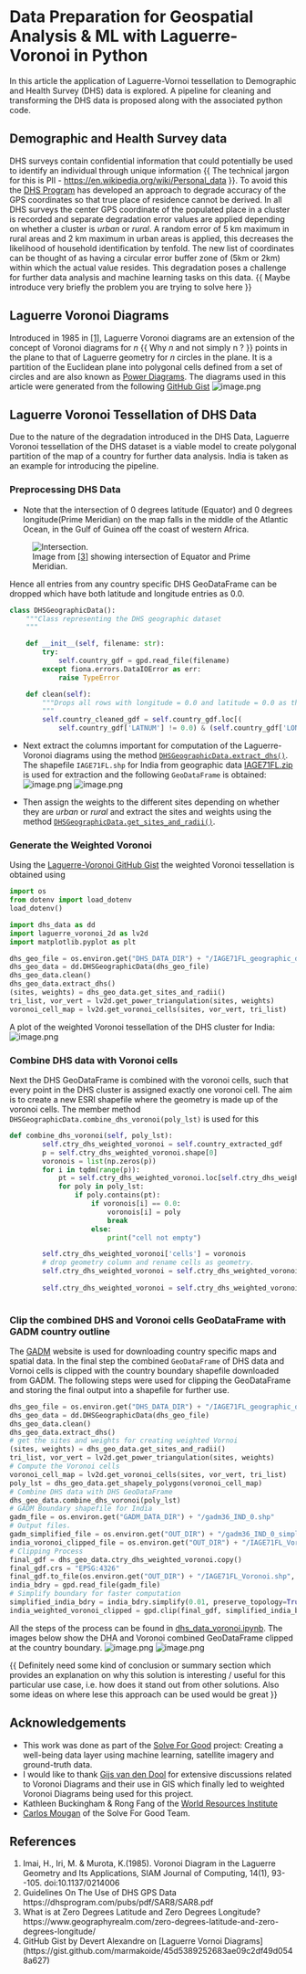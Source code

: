 # Data Preparation for Geospatial Analysis & ML with Laguerre-Voronoi in Python

In this article the application of Laguerre-Vornoi tessellation to Demographic and Health Survey (DHS) data is explored. 
A pipeline for cleaning and transforming the DHS data is proposed along with the associated python code.

## Demographic and Health Survey data
DHS surveys contain confidential information that could potentially be used to identify an individual through unique information {{ The technical jargon for this is PII - https://en.wikipedia.org/wiki/Personal_data }}. To avoid this the [DHS Program](https://dhsprogram.com/) has developed an approach to degrade accuracy of the GPS coordinates so that true place of residence cannot be derived. In all DHS surveys the center GPS coordinate of the populated place in a cluster is recorded and separate degradation error values are applied depending on whether a cluster is _urban_ or _rural_. A random error of 5 km maximum in rural areas and 2 km maximum in urban areas is applied, this decreases the likelihood of household identification by tenfold. The new list of coordinates can be thought of as having a circular error buffer zone of (5km or 2km) within which the actual value resides. This degradation poses a challenge for further data analysis and machine learning tasks on this data. {{ Maybe introduce very briefly the problem you are trying to solve here }}

## Laguerre Voronoi Diagrams
Introduced in 1985 in <a href="#ref1">[1]</a>, Laguerre Voronoi diagrams are an extension of the concept of Voronoi diagrams for $n$ {{ Why $n$ and not simply n ? }} points in the plane to that of Laguerre geometry for $n$ circles in the plane. It is a partition of the Euclidean plane into polygonal cells defined from a set of circles and are also known as [Power Diagrams](https://en.wikipedia.org/wiki/Power_diagram). The diagrams used in this article were generated from the following [GitHub Gist](https://gist.github.com/sunayana/a3a564058e97752f726ca65d56fab529)
![image.png](../images/laguerre-voronoi-example.png)

## Laguerre Voronoi Tessellation of DHS Data
Due to the nature of the degradation introduced in the DHS Data, Laguerre Voronoi tessellation of the DHS dataset is a viable model to create polygonal partition of the map of a country for further data analysis. India is taken as an example for introducing the pipeline.
### Preprocessing DHS Data
- Note that the intersection of 0 degrees latitude (Equator) and 0 degrees longitude(Prime Meridian) on the map falls in the middle of the Atlantic Ocean, in the Gulf of Guinea off the coast of western Africa.

<figure>
    <img 
    src="../images/0N0E.png"
    alt="Intersection.">
    <figcaption>Image from <a href="ref3">[3]</a> showing intersection of Equator and Prime Meridian.</figcaption>
</figure>
Hence all entries from any country specific DHS GeoDataFrame can be dropped which have both latitude and longitude entries as 0.0.

```python
class DHSGeographicData():
    """Class representing the DHS geographic dataset
    """

    def __init__(self, filename: str):
        try:
            self.country_gdf = gpd.read_file(filename)
        except fiona.errors.DataIOError as err:
            raise TypeError

    def clean(self):
        """Drops all rows with longitude = 0.0 and latitude = 0.0 as they are not valid for land data.
        """
        self.country_cleaned_gdf = self.country_gdf.loc[(
            self.country_gdf['LATNUM'] != 0.0) & (self.country_gdf['LONGNUM'] != 0.0)]

```
- Next extract the columns important for computation of the Laguerre-Voronoi diagrams using the method [`DHSGeographicData.extract_dhs()`]("https://github.com/dai-mo/gis-laguerre/blob/master/src/dhs_data.py").
The shapefile `IAGE71FL.shp` for India from geographic data [IAGE71FL.zip](https://dhsprogram.com/data/dataset/India_Standard-DHS_2015.cfm) is used for extraction and the following `GeoDataFrame` is obtained:
![image.png](../images/india_extracted_gdf.png) 
![image.png](../images/india_extracted_plot.png) 

- Then assign the weights to the different sites depending on whether they are _urban_ or _rural_ and extract the sites and weights using the method [`DHSGeographicData.get_sites_and_radii()`]("https://github.com/dai-mo/gis-laguerre/blob/master/src/dhs_data.py").

### Generate the Weighted Voronoi
Using the [Laguerre-Voronoi GitHub Gist](https://gist.github.com/sunayana/a3a564058e97752f726ca65d56fab529)
the weighted Voronoi tessellation is obtained using
```python
import os
from dotenv import load_dotenv
load_dotenv()

import dhs_data as dd
import laguerre_voronoi_2d as lv2d
import matplotlib.pyplot as plt 

dhs_geo_file = os.environ.get("DHS_DATA_DIR") + "/IAGE71FL_geographic_data/IAGE71FL.shp"
dhs_geo_data = dd.DHSGeographicData(dhs_geo_file)
dhs_geo_data.clean()
dhs_geo_data.extract_dhs()
(sites, weights) = dhs_geo_data.get_sites_and_radii()
tri_list, vor_vert = lv2d.get_power_triangulation(sites, weights)
voronoi_cell_map = lv2d.get_voronoi_cells(sites, vor_vert, tri_list)
```
A plot of the weighted Voronoi tessellation of the DHS cluster for India:
![image.png](../images/weighted_voronoi_india.png)

### Combine DHS data with Voronoi cells
Next the DHS GeoDataFrame is combined with the voronoi cells, such that every point in the DHS cluster is assigned exactly one voronoi cell. The aim is to create a new ESRI shapefile where the geometry is made up of the voronoi cells. The member method `DHSGeographicData.combine_dhs_voronoi(poly_lst)` is used for this
```python
def combine_dhs_voronoi(self, poly_lst):
        self.ctry_dhs_weighted_voronoi = self.country_extracted_gdf
        p = self.ctry_dhs_weighted_voronoi.shape[0]
        voronois = list(np.zeros(p))
        for i in tqdm(range(p)):
            pt = self.ctry_dhs_weighted_voronoi.loc[self.ctry_dhs_weighted_voronoi.index[i], 'geometry']
            for poly in poly_lst:
                if poly.contains(pt):
                    if voronois[i] == 0.0:
                        voronois[i] = poly
                        break
                    else:
                        print("cell not empty")

        self.ctry_dhs_weighted_voronoi['cells'] = voronois
        # drop geometry column and rename cells as geometry.
        self.ctry_dhs_weighted_voronoi = self.ctry_dhs_weighted_voronoi.drop(columns=[
                                                                             'geometry'], axis=1)
        self.ctry_dhs_weighted_voronoi = self.ctry_dhs_weighted_voronoi.rename(columns={
                                                                               'cells': 'geometry'})

```

### Clip the combined DHS and Voronoi cells GeoDataFrame with GADM country outline
The [GADM](https://gadm.org/about.html) website is used for downloading country specific maps and spatial data. In the final step the combined `GeoDataFrame` of DHS data and Vornoi cells is clipped with the country boundary shapefile downloaded from GADM. The following steps were used for clipping the GeoDataFrame and storing the 
final output into a shapefile for further use.
```python
dhs_geo_file = os.environ.get("DHS_DATA_DIR") + "/IAGE71FL_geographic_data/IAGE71FL.shp"
dhs_geo_data = dd.DHSGeographicData(dhs_geo_file)
dhs_geo_data.clean()
dhs_geo_data.extract_dhs()
# get the sites and weights for creating weighted Vornoi
(sites, weights) = dhs_geo_data.get_sites_and_radii()
tri_list, vor_vert = lv2d.get_power_triangulation(sites, weights)
# Compute the Voronoi cells
voronoi_cell_map = lv2d.get_voronoi_cells(sites, vor_vert, tri_list)
poly_lst = dhs_geo_data.get_shapely_polygons(voronoi_cell_map)
# Combine DHS data with DHS GeoDataFrame
dhs_geo_data.combine_dhs_voronoi(poly_lst)
# GADM Boundary shapefile for India
gadm_file = os.environ.get("GADM_DATA_DIR") + "/gadm36_IND_0.shp"
# Output files.
gadm_simplified_file = os.environ.get("OUT_DIR") + "/gadm36_IND_0_simplified.shp"
india_voronoi_clipped_file = os.environ.get("OUT_DIR") + "/IAGE71FL_Voronoi_Clipped.shp"
# Clipping Process
final_gdf = dhs_geo_data.ctry_dhs_weighted_voronoi.copy()
final_gdf.crs = "EPSG:4326"
final_gdf.to_file(os.environ.get("OUT_DIR") + "/IAGE71FL_Voronoi.shp", driver = 'ESRI Shapefile')
india_bdry = gpd.read_file(gadm_file)
# Simplify boundary for faster computation
simplified_india_bdry = india_bdry.simplify(0.01, preserve_topology=True)
india_weighted_voronoi_clipped = gpd.clip(final_gdf, simplified_india_bdry.geometry)
```
All the steps of the process can be found in [dhs_data_voronoi.ipynb](https://github.com/dai-mo/gis-laguerre/blob/master/examples/dhs_data_voronoi.ipynb).
The images below show the DHA and Voronoi combined GeoDataFrame clipped at the country boundary.
![image.png](../images/weighted_voronoi_india_clipped.png)
![image.png](../images/weighted_voronoi_india_clipped_2.png)

{{ Definitely need some kind of conclusion or summary section which provides an explanation on why this solution is interesting / useful for this particular use case, i.e. how does it stand out from other solutions. Also some ideas on where lese this approach can be used would be great }}

## Acknowledgements
- This work was done as part of the [Solve For Good](https://www.solveforgood.org/proj/47/) project: Creating a well-being data layer using machine learning, satellite imagery and ground-truth data.
- I would like to thank [Gijs van den Dool](https://www.linkedin.com/in/gvddool/) for extensive discussions related to Voronoi Diagrams and their use in GIS which finally led to weighted Voronoi Diagrams being used for this project.  
- Kathleen Buckingham & Rong Fang of the [World Resources Institute](https://www.wri.org/) 
- [Carlos Mougan](https://www.solveforgood.org/user/1590) of the Solve For Good Team.
  
## References
<ol>
    <li is="ref1">Imai, H., Iri, M. & Murota, K.(1985). Voronoi Diagram in the Laguerre Geometry and Its Applications, SIAM Journal of Computing, 14(1), 93--105. doi:10.1137/0214006</li>
    <li is="ref2"> Guidelines On The Use of DHS GPS Data https://dhsprogram.com/pubs/pdf/SAR8/SAR8.pdf</li>
    <li is="ref3"> What is at Zero Degrees Latitude and Zero Degrees Longitude? https://www.geographyrealm.com/zero-degrees-latitude-and-zero-degrees-longitude/</li>
    <li is="ref4"> GitHub Gist by Devert Alexandre on [Laguerre Vornoi Diagrams](https://gist.github.com/marmakoide/45d5389252683ae09c2df49d0548a627)
    
</ol>
